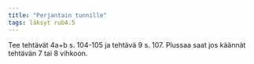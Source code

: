 ```yaml
---
title: "Perjantain tunnille"
tags: läksyt rub4.5
---
```


Tee tehtävät 4a+b s. 104-105 ja tehtävä 9 s. 107. Plussaa saat jos käännät tehtävän 7 tai 8 vihkoon.